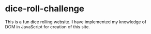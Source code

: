 # dice-roll-challenge
This is a fun dice rolling website. I have implemented my knowledge of DOM in JavaScript for creation of this site.
